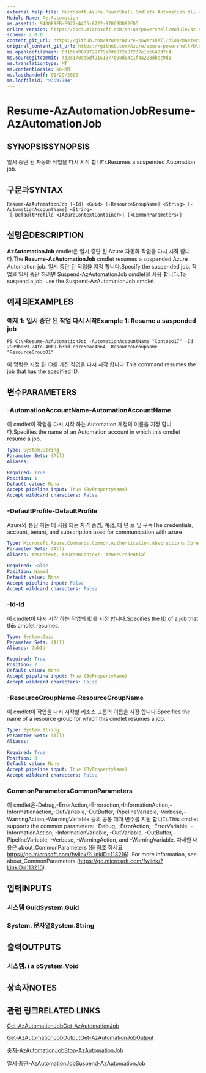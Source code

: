```yaml
---
external help file: Microsoft.Azure.PowerShell.Cmdlets.Automation.dll-Help.xml
Module Name: Az.Automation
ms.assetid: 9400E9EB-E927-44D5-8722-9706BDD92FD5
online version: https://docs.microsoft.com/en-us/powershell/module/az.automation/resume-azautomationjob
schema: 2.0.0
content_git_url: https://github.com/Azure/azure-powershell/blob/master/src/Automation/Automation/help/Resume-AzAutomationJob.md
original_content_git_url: https://github.com/Azure/azure-powershell/blob/master/src/Automation/Automation/help/Resume-AzAutomationJob.md
ms.openlocfilehash: 6315ba9079729779a7db872a87237e1b664837c4
ms.sourcegitcommit: 4d2c178cd6df9151877b08d54c1f4a228dbec9d1
ms.translationtype: MT
ms.contentlocale: ko-KR
ms.lasthandoff: 01/29/2020
ms.locfileid: "93697744"
---
```

# <span data-ttu-id="255bb-101">Resume-AzAutomationJob</span><span class="sxs-lookup"><span data-stu-id="255bb-101">Resume-AzAutomationJob</span></span>

## <span data-ttu-id="255bb-102">SYNOPSIS</span><span class="sxs-lookup"><span data-stu-id="255bb-102">SYNOPSIS</span></span>
<span data-ttu-id="255bb-103">일시 중단 된 자동화 작업을 다시 시작 합니다.</span><span class="sxs-lookup"><span data-stu-id="255bb-103">Resumes a suspended Automation job.</span></span>

## <span data-ttu-id="255bb-104">구문과</span><span class="sxs-lookup"><span data-stu-id="255bb-104">SYNTAX</span></span>

```
Resume-AzAutomationJob [-Id] <Guid> [-ResourceGroupName] <String> [-AutomationAccountName] <String>
 [-DefaultProfile <IAzureContextContainer>] [<CommonParameters>]
```

## <span data-ttu-id="255bb-105">설명은</span><span class="sxs-lookup"><span data-stu-id="255bb-105">DESCRIPTION</span></span>
<span data-ttu-id="255bb-106">**AzAutomationJob** cmdlet은 일시 중단 된 Azure 자동화 작업을 다시 시작 합니다.</span><span class="sxs-lookup"><span data-stu-id="255bb-106">The **Resume-AzAutomationJob** cmdlet resumes a suspended Azure Automation job.</span></span>
<span data-ttu-id="255bb-107">일시 중단 된 작업을 지정 합니다.</span><span class="sxs-lookup"><span data-stu-id="255bb-107">Specify the suspended job.</span></span>
<span data-ttu-id="255bb-108">작업을 일시 중단 하려면 Suspend-AzAutomationJob cmdlet을 사용 합니다.</span><span class="sxs-lookup"><span data-stu-id="255bb-108">To suspend a job, use the Suspend-AzAutomationJob cmdlet.</span></span>

## <span data-ttu-id="255bb-109">예제의</span><span class="sxs-lookup"><span data-stu-id="255bb-109">EXAMPLES</span></span>

### <span data-ttu-id="255bb-110">예제 1: 일시 중단 된 작업 다시 시작</span><span class="sxs-lookup"><span data-stu-id="255bb-110">Example 1: Resume a suspended job</span></span>
```
PS C:\>Resume-AzAutomationJob -AutomationAccountName "Contoso17" -Id 2989b069-24fe-40b9-b3bd-cb7e5eac4b64 -ResourceGroupName "ResourceGroup01"
```

<span data-ttu-id="255bb-111">이 명령은 지정 된 ID를 가진 작업을 다시 시작 합니다.</span><span class="sxs-lookup"><span data-stu-id="255bb-111">This command resumes the job that has the specified ID.</span></span>

## <span data-ttu-id="255bb-112">변수</span><span class="sxs-lookup"><span data-stu-id="255bb-112">PARAMETERS</span></span>

### <span data-ttu-id="255bb-113">-AutomationAccountName</span><span class="sxs-lookup"><span data-stu-id="255bb-113">-AutomationAccountName</span></span>
<span data-ttu-id="255bb-114">이 cmdlet이 작업을 다시 시작 하는 Automation 계정의 이름을 지정 합니다.</span><span class="sxs-lookup"><span data-stu-id="255bb-114">Specifies the name of an Automation account in which this cmdlet resume a job.</span></span>

```yaml
Type: System.String
Parameter Sets: (All)
Aliases:

Required: True
Position: 1
Default value: None
Accept pipeline input: True (ByPropertyName)
Accept wildcard characters: False
```

### <span data-ttu-id="255bb-115">-DefaultProfile</span><span class="sxs-lookup"><span data-stu-id="255bb-115">-DefaultProfile</span></span>
<span data-ttu-id="255bb-116">Azure와 통신 하는 데 사용 되는 자격 증명, 계정, 테 넌 트 및 구독</span><span class="sxs-lookup"><span data-stu-id="255bb-116">The credentials, account, tenant, and subscription used for communication with azure</span></span>

```yaml
Type: Microsoft.Azure.Commands.Common.Authentication.Abstractions.Core.IAzureContextContainer
Parameter Sets: (All)
Aliases: AzContext, AzureRmContext, AzureCredential

Required: False
Position: Named
Default value: None
Accept pipeline input: False
Accept wildcard characters: False
```

### <span data-ttu-id="255bb-117">-Id</span><span class="sxs-lookup"><span data-stu-id="255bb-117">-Id</span></span>
<span data-ttu-id="255bb-118">이 cmdlet이 다시 시작 하는 작업의 ID를 지정 합니다.</span><span class="sxs-lookup"><span data-stu-id="255bb-118">Specifies the ID of a job that this cmdlet resumes.</span></span>

```yaml
Type: System.Guid
Parameter Sets: (All)
Aliases: JobId

Required: True
Position: 2
Default value: None
Accept pipeline input: True (ByPropertyName)
Accept wildcard characters: False
```

### <span data-ttu-id="255bb-119">-ResourceGroupName</span><span class="sxs-lookup"><span data-stu-id="255bb-119">-ResourceGroupName</span></span>
<span data-ttu-id="255bb-120">이 cmdlet이 작업을 다시 시작할 리소스 그룹의 이름을 지정 합니다.</span><span class="sxs-lookup"><span data-stu-id="255bb-120">Specifies the name of a resource group for which this cmdlet resumes a job.</span></span>

```yaml
Type: System.String
Parameter Sets: (All)
Aliases:

Required: True
Position: 0
Default value: None
Accept pipeline input: True (ByPropertyName)
Accept wildcard characters: False
```

### <span data-ttu-id="255bb-121">CommonParameters</span><span class="sxs-lookup"><span data-stu-id="255bb-121">CommonParameters</span></span>
<span data-ttu-id="255bb-122">이 cmdlet은-Debug,-ErrorAction,-Erroraction,-InformationAction,-Informationaction,-OutVariable,-OutBuffer,-PipelineVariable,-Verbose,-WarningAction,-WarningVariable 등의 공통 매개 변수를 지원 합니다.</span><span class="sxs-lookup"><span data-stu-id="255bb-122">This cmdlet supports the common parameters: -Debug, -ErrorAction, -ErrorVariable, -InformationAction, -InformationVariable, -OutVariable, -OutBuffer, -PipelineVariable, -Verbose, -WarningAction, and -WarningVariable.</span></span> <span data-ttu-id="255bb-123">자세한 내용은 about_CommonParameters (을 참조 하세요 https://go.microsoft.com/fwlink/?LinkID=113216) .</span><span class="sxs-lookup"><span data-stu-id="255bb-123">For more information, see about_CommonParameters (https://go.microsoft.com/fwlink/?LinkID=113216).</span></span>

## <span data-ttu-id="255bb-124">입력</span><span class="sxs-lookup"><span data-stu-id="255bb-124">INPUTS</span></span>

### <span data-ttu-id="255bb-125">시스템 Guid</span><span class="sxs-lookup"><span data-stu-id="255bb-125">System.Guid</span></span>

### <span data-ttu-id="255bb-126">System. 문자열</span><span class="sxs-lookup"><span data-stu-id="255bb-126">System.String</span></span>

## <span data-ttu-id="255bb-127">출력</span><span class="sxs-lookup"><span data-stu-id="255bb-127">OUTPUTS</span></span>

### <span data-ttu-id="255bb-128">시스템. i a o</span><span class="sxs-lookup"><span data-stu-id="255bb-128">System.Void</span></span>

## <span data-ttu-id="255bb-129">상속자</span><span class="sxs-lookup"><span data-stu-id="255bb-129">NOTES</span></span>

## <span data-ttu-id="255bb-130">관련 링크</span><span class="sxs-lookup"><span data-stu-id="255bb-130">RELATED LINKS</span></span>

[<span data-ttu-id="255bb-131">Get-AzAutomationJob</span><span class="sxs-lookup"><span data-stu-id="255bb-131">Get-AzAutomationJob</span></span>](./Get-AzAutomationJob.md)

[<span data-ttu-id="255bb-132">Get-AzAutomationJobOutput</span><span class="sxs-lookup"><span data-stu-id="255bb-132">Get-AzAutomationJobOutput</span></span>](./Get-AzAutomationJobOutput.md)

[<span data-ttu-id="255bb-133">중지-AzAutomationJob</span><span class="sxs-lookup"><span data-stu-id="255bb-133">Stop-AzAutomationJob</span></span>](./Stop-AzAutomationJob.md)

[<span data-ttu-id="255bb-134">일시 중단-AzAutomationJob</span><span class="sxs-lookup"><span data-stu-id="255bb-134">Suspend-AzAutomationJob</span></span>](./Suspend-AzAutomationJob.md)



